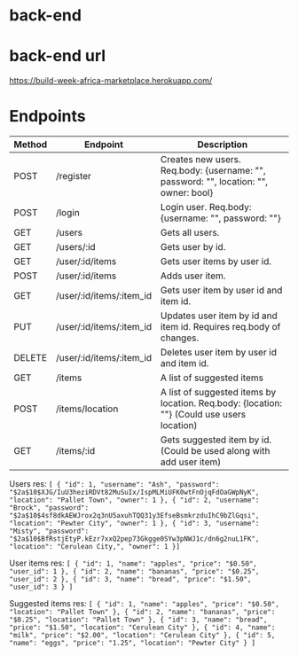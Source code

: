 # back-end

# back-end url

https://build-week-africa-marketplace.herokuapp.com/

# Endpoints

| Method | Endpoint                     | Description                                                                                                                                                                 |
| ------ | ---------------------------- | -------------------------------------------------------------------------------------------|
| POST   | /register                    |  Creates new users. Req.body: {username: "", password: "", location: "", owner: bool}      |
| POST   | /login                       |  Login user. Req.body: {username: "", password: ""}                                        |
| GET    | /users                       |  Gets all users.                                                                           |
| GET    | /users/:id                   |  Gets user by id.                                                                          |
| GET    | /user/:id/items              |  Gets user items by user id.                                                               |
| POST   | /user/:id/items              |  Adds user item.                                                                           |
| GET    | /user/:id/items/:item_id     |  Gets user item by user id and item id.                                                    |
| PUT    | /user/:id/items/:item_id     |  Updates user item by id and item id. Requires req.body of changes.                        |
| DELETE | /user/:id/items/:item_id     |  Deletes user item by user id and item id.                                                 |
| GET    | /items                       |  A list of suggested items                                                                 |
| POST   | /items/location              |  A list of suggested items by location. Req.body: {location: ""} (Could use users location)|
| GET    | /items/:id                   |  Gets suggested item by id. (Could be used along with add user item)                       |

Users res:
  `[
    {
      "id": 1,
      "username": "Ash",
      "password": "$2a$10$XJG/IuU3heziRDVt82MuSuIx/IspMLMiUFK0wtFnOjqFdOaGWpNyK",
      "location": "Pallet Town",
      "owner": 1
    },
    {
      "id": 2,
      "username": "Brock",
      "password": "$2a$10$4sf8dkAEWJrox2q3nU5axuhTQQ31y3EfseBsmkrzduIhC9bZlGqsi",
      "location": "Pewter City",
      "owner": 1
    },
    {
      "id": 3,
      "username": "Misty",
      "password": "$2a$10$BfRstjEtyP.kEzr7xxQ2pep73Gkgge0SYw3pNWJ1c/dn6g2nuL1FK",
      "location": "Cerulean City,",
      "owner": 1
    }]`

User items res:
      `[
        {
          "id": 1,
          "name": "apples",
          "price": "$0.50",
          "user_id": 1
        },
        {
          "id": 2,
          "name": "bananas",
          "price": "$0.25",
          "user_id": 2
        },
        {
          "id": 3,
          "name": "bread",
          "price": "$1.50",
          "user_id": 3
        }
      ]`
      
 Suggested items res: 
      `[
  {
    "id": 1,
    "name": "apples",
    "price": "$0.50",
    "location": "Pallet Town"
  },
  {
    "id": 2,
    "name": "bananas",
    "price": "$0.25",
    "location": "Pallet Town"
  },
  {
    "id": 3,
    "name": "bread",
    "price": "$1.50",
    "location": "Cerulean City"
  },
  {
    "id": 4,
    "name": "milk",
    "price": "$2.00",
    "location": "Cerulean City"
  },
  {
    "id": 5,
    "name": "eggs",
    "price": "1.25",
    "location": "Pewter City"
  }
]`

